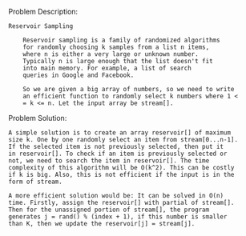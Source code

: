 Problem Description:

	Reservoir Sampling

		Reservoir sampling is a family of randomized algorithms 
		for randomly choosing k samples from a list n items, 
		where n is either a very large or unknown number. 
		Typically n is large enough that the list doesn't fit 
		into main memory. For example, a list of search 
		queries in Google and Facebook.

		So we are given a big array of numbers, so we need to write 
		an efficient function to randomly select k numbers where 1 <
		= k <= n. Let the input array be stream[].


Problem Solution:

	A simple solution is to create an array reservoir[] of maximum 
	size k. One by one randomly select an item from stream[0...n-1].
	If the selected item is not previously selected, then put it 
	in reservoir[]. To check if an item is previously selected or 
	not, we need to search the item in reservoir[]. The time 
	complexity of this algorithm will be O(k^2). This can be costly 
	if k is big. Also, this is not efficient if the input is in the 
	form of stream.

	A more efficient solution would be: It can be solved in O(n) 
	time. Firstly, assign the reservoir[] with partial of stream[]. 
	Then for the unassigned portion of stream[], the program 
	generates j = rand() % (index + 1), if this number is smaller 
	than K, then we update the reservoir[j] = stream[j].
